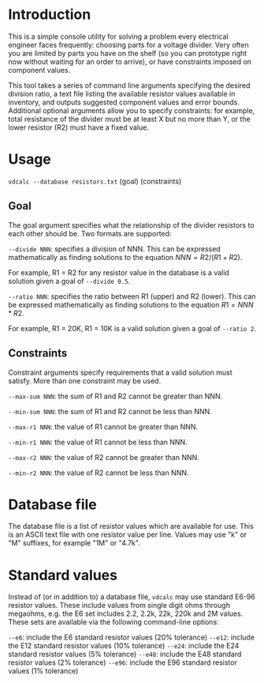 # Introduction

This is a simple console utility for solving a problem every electrical engineer faces frequently: choosing parts for
a voltage divider. Very often you are limited by parts you have on the shelf (so you can prototype right now without
waiting for an order to arrive), or have constraints imposed on component values.

This tool takes a series of command line arguments specifying the desired division ratio, a text file listing the
available resistor values available in inventory, and outputs suggested component values and error bounds. Additional
optional arguments allow you to specify constraints: for example, total resistance of the divider must be at least X
but no more than Y, or the lower resistor (R2) must have a fixed value.

# Usage

`vdcalc --database resistors.txt` (goal) (constraints)

## Goal

The goal argument specifies what the relationship of the divider resistors to each other should be. Two formats are
supported:

`--divide NNN`: specifies a division of NNN. This can be expressed mathematically as finding solutions to the equation
$NNN = R2 / (R1 + R2)$.

For example, R1 = R2 for any resistor value in the database is a valid solution given a goal of `--divide 0.5`.

`--ratio NNN`: specifies the ratio between R1 (upper) and R2 (lower). This can be expressed mathematically as finding
solutions to the equation $R1 = NNN * R2$.

For example, R1 = 20K, R1 = 10K is a valid solution given a goal of `--ratio 2`.

## Constraints

Constraint arguments specify requirements that a valid solution must satisfy. More than one constraint may be used.

`--max-sum NNN`: the sum of R1 and R2 cannot be greater than NNN.

`--min-sum NNN`: the sum of R1 and R2 cannot be less than NNN.

`--max-r1 NNN`: the value of R1 cannot be greater than NNN.

`--min-r1 NNN`: the value of R1 cannot be less than NNN.

`--max-r2 NNN`: the value of R2 cannot be greater than NNN.

`--min-r2 NNN`: the value of R2 cannot be less than NNN.

# Database file

The database file is a list of resistor values which are available for use. This is an ASCII text file with one
resistor value per line. Values may use "k" or "M" suffixes, for example "1M" or "4.7k".

# Standard values

Instead of (or in addition to) a database file, `vdcalc` may use standard E6-96 resistor values. These include
values from single digit ohms through megaohms, e.g. the E6 set includes 2.2, 2.2k, 22k, 220k and 2M values.
These sets are available via the following command-line options:

`--e6`: include the E6 standard resistor values (20% tolerance)
`--e12`: include the E12 standard resistor values (10% tolerance)
`--e24`: include the E24 standard resistor values (5% tolerance)
`--e48`: include the E48 standard resistor values (2% tolerance)
`--e96`: include the E96 standard resistor values (1% tolerance)
